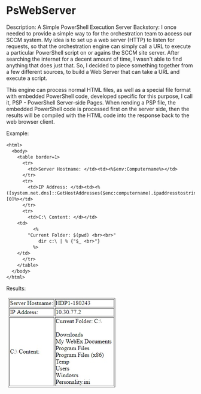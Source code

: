 # PsWebServer
Description: A Simple PowerShell Execution Server
Backstory: I once needed to provide a simple way to for the orchestration team to access our SCCM system.  My idea is to set up a web server (HTTP) to listen for requests, so that the orchestration engine can simply call a URL to execute a particular PowerShell script on or agains the SCCM site server.  After searching the internet for a decent amount of time, I wasn't able to find anything that does just that.  So, I decided to piece something together from a few different sources, to build a Web Server that can take a URL and execute a script.

This engine can process normal HTML files, as well as a special file format with embedded PowerShell code, developed specific for this purpose, I call it, PSP - PowerShell Server-side Pages. When rending a PSP file, the embedded PowerShell code is processed first on the server side, then the results will be compiled with the HTML code into the response back to the web browser client.

Example:
```
<html>
  <body>
    <table border=1>
      <tr>
        <td>Server Hostname: </td><td><%$env:Computername%></td>
      </tr>
      <tr>
      	<td>IP Address: </td><td><%([system.net.dns]::GetHostAddresses($enc:computername).ipaddresstostring)[0]%></td>
      </tr>
      <tr>
        <td>C:\ Content: </d></td>
	<td>
          <% 
	    "Current Folder: $(pwd) <br><br>"
            dir c:\ | % {"$_ <br>"}
          %>
	</td>
      </tr>
    </table>
  </body>
</html>
```
Results:

![Results](https://raw.githubusercontent.com/ssrtist/PsWebServer/master/example2results.jpg?_sm_au_=isVtZNqs6MZMWnG5)
     
